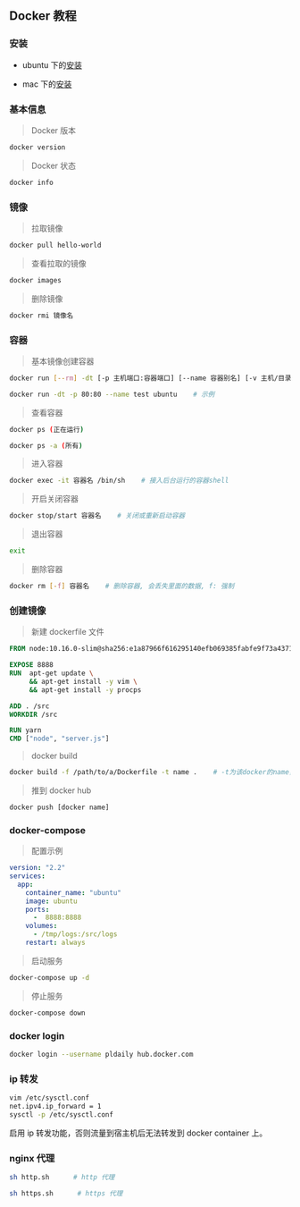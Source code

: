 ## Docker 教程

### 安装

- ubuntu 下的[安装](https://docs.docker.com/engine/installation/linux/docker-ce/ubuntu/#install-from-a-package)

- mac 下的[安装]( https://download.docker.com/mac/stable/Docker.dmg)

### 基本信息

> Docker 版本

```sh
docker version
```

> Docker 状态

```sh
docker info
```

### 镜像

> 拉取镜像

```sh
docker pull hello-world
```

> 查看拉取的镜像

```sh
docker images
```

> 删除镜像

```sh
docker rmi 镜像名
```

### 容器

> 基本镜像创建容器

```sh
docker run [--rm] -dt [-p 主机端口:容器端口] [--name 容器别名] [-v 主机/目录:容器/目录] 容器名 [/bin/sh]    # '[]'表示可选选项. rm: 容器stop后自动销毁; d: 后台运行; p: 端口映射; v: 目录映射, 持久化存储; 容器名后接在容器内需要运行的程序/命令
```

```sh
docker run -dt -p 80:80 --name test ubuntu    # 示例
```

> 查看容器

```sh
docker ps (正在运行)
```

```sh
docker ps -a (所有)
```

> 进入容器

```sh
docker exec -it 容器名 /bin/sh    # 接入后台运行的容器shell
```

> 开启关闭容器

```sh
docker stop/start 容器名    # 关闭或重新启动容器
```

> 退出容器

```sh
exit
```

> 删除容器

```sh
docker rm [-f] 容器名    # 删除容器, 会丢失里面的数据, f: 强制
```

### 创建镜像

> 新建 dockerfile 文件

```dockerfile
FROM node:10.16.0-slim@sha256:e1a87966f616295140efb069385fabfe9f73a43719b607ed3bc8d057a20e5431

EXPOSE 8888
RUN  apt-get update \
     && apt-get install -y vim \
     && apt-get install -y procps

ADD . /src
WORKDIR /src

RUN yarn
CMD ["node", "server.js"]
```

> docker build

```sh
docker build -f /path/to/a/Dockerfile -t name .    # -t为该docker的name，.代表当前目录
```

> 推到 docker hub

```sh
docker push [docker name]
```

### docker-compose

> 配置示例

```yml
version: "2.2"
services:
  app:
    container_name: "ubuntu"
    image: ubuntu
    ports:
      -  8888:8888
    volumes:
      - /tmp/logs:/src/logs
    restart: always
```

> 启动服务

```sh
docker-compose up -d
```

> 停止服务

```sh
docker-compose down
```

### docker login

```sh
docker login --username pldaily hub.docker.com
```

### ip 转发

```sh
vim /etc/sysctl.conf
net.ipv4.ip_forward = 1
sysctl -p /etc/sysctl.conf
```

启用 ip 转发功能，否则流量到宿主机后无法转发到 docker container 上。

### nginx 代理

```sh
sh http.sh      # http 代理
```

```sh
sh https.sh      # https 代理
```
